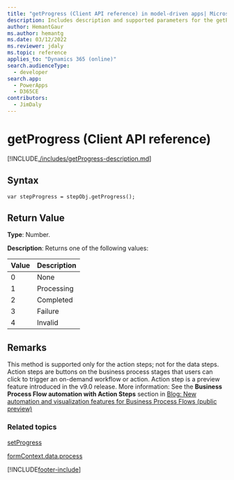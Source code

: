 ```yaml
---
title: "getProgress (Client API reference) in model-driven apps| MicrosoftDocs"
description: Includes description and supported parameters for the getProgress method.
author: HemantGaur
ms.author: hemantg
ms.date: 03/12/2022
ms.reviewer: jdaly
ms.topic: reference
applies_to: "Dynamics 365 (online)"
search.audienceType: 
  - developer
search.app: 
  - PowerApps
  - D365CE
contributors:
  - JimDaly
---
```

# getProgress (Client API reference)



[!INCLUDE[./includes/getProgress-description.md](./includes/getProgress-description.md)]

## Syntax

`var stepProgress = stepObj.getProgress();`

## Return Value

**Type**: Number. 

**Description**: Returns one of the following values:

|Value |Description|
|--|--|
|0|None|
|1|Processing|
|2|Completed|
|3|Failure|
|4|Invalid|

## Remarks

This method is supported only for the action steps; not for the data steps. Action steps are buttons on the business process stages that users can click to trigger an on-demand workflow or action. Action step is a preview feature introduced in the v9.0 release. More information: See the **Business Process Flow automation with Action Steps** section in [Blog: New automation and visualization features for Business Process Flows (public preview)](https://blogs.msdn.microsoft.com/crm/2017/10/25/new-automation-and-visualization-features-for-business-process-flows-public-preview/)

### Related topics

[setProgress](setprogress.md)

[formContext.data.process](../../formContext-data-process.md)
 




[!INCLUDE[footer-include](../../../../../../includes/footer-banner.md)]